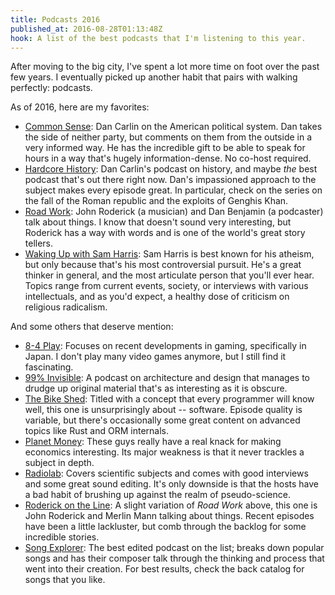 ```yaml
---
title: Podcasts 2016
published_at: 2016-08-28T01:13:48Z
hook: A list of the best podcasts that I'm listening to this year.
---
```


After moving to the big city, I've spent a lot more time on foot over the past
few years. I eventually picked up another habit that pairs with walking
perfectly: podcasts.

As of 2016, here are my favorites:

* [Common Sense][common-sense]: Dan Carlin on the American political system.
  Dan takes the side of neither party, but comments on them from the outside in
  a very informed way. He has the incredible gift to be able to speak for hours
  in a way that's hugely information-dense. No co-host required.
* [Hardcore History][hardcore-history]: Dan Carlin's podcast on history, and
  maybe _the_ best podcast that's out there right now. Dan's impassioned
  approach to the subject makes every episode great. In particular, check on
  the series on the fall of the Roman republic and the exploits of Genghis
  Khan.
* [Road Work][road-work]: John Roderick (a musician) and Dan Benjamin (a
  podcaster) talk about things. I know that doesn't sound very interesting, but
  Roderick has a way with words and is one of the world's great story tellers.
* [Waking Up with Sam Harris][waking-up]: Sam Harris is best known for his
  atheism, but only because that's his most controversial pursuit. He's a great
  thinker in general, and the most articulate person that you'll ever hear.
  Topics range from current events, society, or interviews with various
  intellectuals, and as you'd expect, a healthy dose of criticism on religious
  radicalism.

And some others that deserve mention:

* [8-4 Play][8-4-play]: Focuses on recent developments in gaming, specifically
  in Japan. I don't play many video games anymore, but I still find it
  fascinating.
* [99% Invisible][99-invisible]: A podcast on architecture and design that
  manages to drudge up original material that's as interesting as it is
  obscure.
* [The Bike Shed][bike-shed]: Titled with a concept that every programmer will
  know well, this one is unsurprisingly about -- software. Episode quality is
  variable, but there's occasionally some great content on advanced topics like
  Rust and ORM internals.
* [Planet Money][planet-money]: These guys really have a real knack for making
  economics interesting. Its major weakness is that it never trackles a subject
  in depth.
* [Radiolab][radiolab]: Covers scientific subjects and comes with good
  interviews and some great sound editing. It's only downside is that the hosts
  have a bad habit of brushing up against the realm of pseudo-science.
* [Roderick on the Line][roderick]: A slight variation of _Road Work_ above,
  this one is John Roderick and Merlin Mann talking about things. Recent
  episodes have been a little lackluster, but comb through the backlog for some
  incredible stories.
* [Song Explorer][song-exploder]: The best edited podcast on the list; breaks
  down popular songs and has their composer talk through the thinking and
  process that went into their creation. For best results, check the back
  catalog for songs that you like.

[8-4-play]: https://overcast.fm/itunes393557569/8-4-play
[99-invisible]:https://overcast.fm/itunes394775318/99-invisible 
[bike-shed]: https://overcast.fm/itunes935763119/the-bike-shed
[common-sense]: https://overcast.fm/itunes155974141/common-sense-with-dan-carlin
[hardcore-history]: https://overcast.fm/itunes173001861/dan-carlins-hardcore-history
[planet-money]: https://overcast.fm/itunes290783428/planet-money
[radiolab]: https://overcast.fm/itunes152249110/radiolab
[road-work]: https://overcast.fm/itunes1030602911/road-work
[roderick]: https://overcast.fm/itunes471418144/roderick-on-the-line
[song-exploder]: https://overcast.fm/itunes788236947/song-exploder
[waking-up]: https://overcast.fm/itunes733163012/waking-up-with-sam-harris
